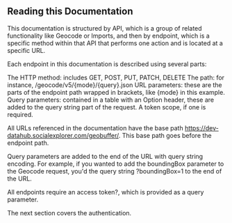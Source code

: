 ## Reading this Documentation


This documentation is structured by API, which is a group of related functionality like Geocode or Imports, and then by endpoint, which is a specific method within that API that performs one action and is located at a specific URL.

Each endpoint in this documentation is described using several parts:


The HTTP method: includes GET, POST, PUT, PATCH, DELETE
The path: for instance, /geocode/v5/{mode}/{query}.json
URL parameters: these are the parts of the endpoint path wrapped in brackets, like {mode} in this example.
Query parameters: contained in a table with an Option header, these are added to the query string part of the request.
A token scope, if one is required.

All URLs referenced in the documentation have the base path https://dev-datahub.socialexplorer.com/geobuffer/. This base path goes before the endpoint path. 


Query parameters are added to the end of the URL with query string encoding. For example, if you wanted to add the boundingBox parameter to the Geocode request, you'd the query string ?boundingBox=1 to the end of the URL.

All endpoints require an access token?, which is provided as a query parameter. 

The next section covers the authentication.